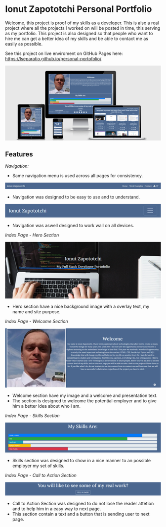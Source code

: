 # Ionut Zapototchi Personal Portfolio

Welcome, this project is proof of my skills as a developer. This is also a real project where all the projects I worked on will be posted in time, this serving as my portfolio. This project is also designed so that people who want to hire me can get a better idea of my skills and be able to contact me as easily as possible.

See this project on live enviroment on GitHub Pages here: <https://lseparatio.github.io/personal-portofolio/>

![Website on different screen sizes](readme-assets/screens.png)

## Features

 _Navigation:_

- Same navigation menu is used across all pages for consistency.

![NavBar Desktop](readme-assets/navbar-desktop.jpg)

- Navigation was designed to be easy to use and to understand.

![NavBar Mobile](readme-assets/navbar-mobile.jpg)

- Navigation was aswell designed to work wall on all devices.

 _Index Page - Hero Section_

 ![Hero Image](readme-assets/hero.jpg)

- Hero section have a nice background image with a overlay text, my name and site purpose.

_Index Page - Welcome Section_

![Welcome Section Screen](readme-assets/welcome.jpg)

- Welcome section have my image and a welcome and presentation text.
- The section is designed to welcome the potential employer and to give him a better idea about who i am.

_Index Page - Skills Section_

![Skills Section](readme-assets/skills.jpg)

- Skills section was designed to show in a nice manner to an possible employer my set of skills.

_Index Page - Call to Action Section_

![Call to Action Section](readme-assets/call-to-action.jpg)

- Call to Action Section was designed to do not lose the reader attetion and to help him in a easy way to next page.
- This section contain a text and a button that is sending user to next page.
